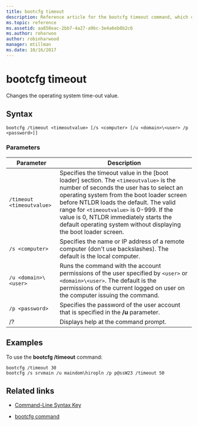 ```yaml
---
title: bootcfg timeout
description: Reference article for the bootcfg timeout command, which changes the operating system time-out value.
ms.topic: reference
ms.assetid: aa858eac-2bb7-4a27-a9bc-3e4a6eb8b2c6
ms.author: roharwoo
author: robinharwood
manager: mtillman
ms.date: 10/16/2017
---
```

# bootcfg timeout



Changes the operating system time-out value.

## Syntax

```
bootcfg /timeout <timeoutvalue> [/s <computer> [/u <domain>\<user> /p <password>]]
```

### Parameters

| Parameter | Description |
| --------- | ----------- |
| `/timeout <timeoutvalue>` | Specifies the timeout value in the [boot loader] section. The `<timeoutvalue>` is the number of seconds the user has to select an operating system from the boot loader screen before NTLDR loads the default. The valid range for `<timeoutvalue>` is 0-999. If the value is 0, NTLDR immediately starts the default operating system without displaying the boot loader screen. |
| `/s <computer>` | Specifies the name or IP address of a remote computer (don't use backslashes). The default is the local computer. |
| `/u <domain>\<user>`  | Runs the command with the account permissions of the user specified by `<user>` or `<domain>\<user>`. The default is the permissions of the current logged on user on the computer issuing the command. |
| `/p <password>` | Specifies the password of the user account that is specified in the **/u** parameter. |
| /? | Displays help at the command prompt. |

## Examples

To use the **bootcfg /timeout** command:

```
bootcfg /timeout 30
bootcfg /s srvmain /u maindom\hiropln /p p@ssW23 /timeout 50
```

## Related links

- [Command-Line Syntax Key](command-line-syntax-key.md)

- [bootcfg command](bootcfg.md)
